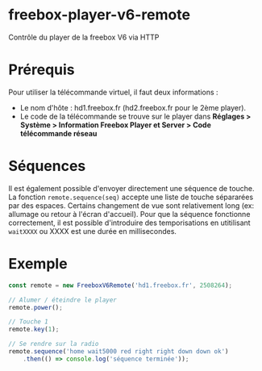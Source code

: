 # freebox-player-v6-remote
Contrôle du player de la freebox V6 via HTTP

# Prérequis
Pour utiliser la télécommande virtuel, il faut deux informations : 
- Le nom d'hôte : hd1.freebox.fr (hd2.freebox.fr pour le 2ème player).
- Le code de la télécommande se trouve sur le player dans **Réglages > Système > Information Freebox Player et Server > Code télécommande réseau**

# Séquences
Il est également possible d'envoyer directement une séquence de touche.
La fonction `remote.sequence(seq)` accepte une liste de touche sépararées par des espaces.
Certains changement de vue sont relativement long (ex: allumage ou retour à l'écran d'accueil). Pour que la séquence fonctionne correctement, il est possible d'introduire des temporisations en utitilisant `waitXXXX` ou XXXX est une durée en millisecondes.

# Exemple
```javascript
const remote = new FreeboxV6Remote('hd1.freebox.fr', 2508264);

// Alumer / éteindre le player
remote.power();

// Touche 1
remote.key(1);

// Se rendre sur la radio
remote.sequence('home wait5000 red right right down down ok')
    .then(() => console.log('séquence terminée'));
```